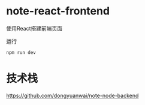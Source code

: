 # note-react-frontend
使用React搭建前端页面

运行
```js
npm run dev
```
# 技术栈
 https://github.com/dongyuanwai/note-node-backend
